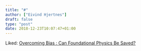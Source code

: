 ```yaml
---
title: "#"
author: ["Eivind Hjertnes"]
draft: false
type: "post"
date: 2018-12-23T10:07:47+01:00
---
```


Liked:
[Overcoming
Bias : Can Foundational Physics Be Saved?](https://www.overcomingbias.com/2018/12/can-foundational-physics-be-saved.html)
